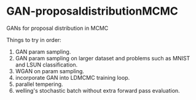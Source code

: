 # GAN-proposaldistributionMCMC
GANs for proposal distribution in MCMC


Things to try in order:
1. GAN param sampling.
2. GAN param sampling on larger dataset and problems such as MNIST and LSUN classification.
3. WGAN on param sampling.
4. incorporate GAN into LDMCMC training loop.
5. parallel tempering.
6. welling's stochastic batch without extra forward pass evaluation.